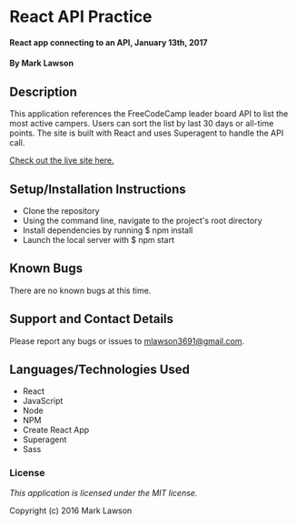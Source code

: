 # React API Practice

#### React app connecting to an API, January 13th, 2017

#### By Mark Lawson

## Description

This application references the FreeCodeCamp leader board API to list the most active campers. Users can sort the list by last 30 days or all-time points. The site is built with React and uses Superagent to handle the API call.

[Check out the live site here.](https://mlawson3691.github.io/fcc-leader-board/)

## Setup/Installation Instructions

* Clone the repository
* Using the command line, navigate to the project's root directory
* Install dependencies by running $ npm install
* Launch the local server with $ npm start

## Known Bugs

There are no known bugs at this time.

## Support and Contact Details

Please report any bugs or issues to mlawson3691@gmail.com.

## Languages/Technologies Used

* React
* JavaScript
* Node
* NPM
* Create React App
* Superagent
* Sass

### License

*This application is licensed under the MIT license.*

Copyright (c) 2016 Mark Lawson
